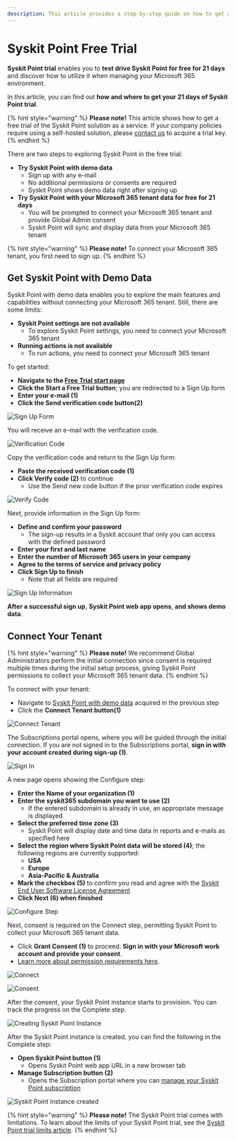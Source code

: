 ```yaml
---
description: This article provides a step-by-step guide on how to get a free 21-day trial of Syskit Point.
---
```


# Syskit Point Free Trial

**Syskit Point trial** enables you to **test drive Syskit Point for free for 21 days** and discover how to utilize it when managing your Microsoft 365 environment. 

In this article, you can find out **how and where to get your 21 days of Syskit Point trial**.

{% hint style="warning" %}
**Please note!**&#x20;
This article shows how to get a free trial of the Syskit Point solution as a service. If your company policies require using a self-hosted solution, please [contact us](https://www.syskit.com/company/contact-us) to acquire a trial key.
{% endhint %}

There are two steps to exploring Syskit Point in the free trial:
* **Try Syskit Point with demo data**
  * Sign up with any e-mail
  * No additional permissions or consents are required
  * Syskit Point shows demo data right after signing up 
* **Try Syskit Point with your Microsoft 365 tenant data for free for 21 days**
  * You will be prompted to connect your Microsoft 365 tenant and provide Global Admin consent
  * Syskit Point will sync and display data from your Microsoft 365 tenant

{% hint style="warning" %}
**Please note!**&#x20;
To connect your Microsoft 365 tenant, you first need to sign up. 
{% endhint %}

## Get Syskit Point with Demo Data

Syskit Point with demo data enables you to explore the main features and capabilities without connecting your Microsoft 365 tenant.
Still, there are some limits:
* **Syskit Point settings are not available**
  * To explore Syskit Point settings, you need to connect your Microsoft 365 tenant
* **Running actions is not available**
  * To run actions, you need to connect your Microsoft 365 tenant

To get started:
* **Navigate to the [Free Trial start page](https://www.syskit.com/products/point/free-trial/)**
* **Click the Start a Free Trial button**; you are redirected to a Sign Up form 
* **Enter your e-mail (1)**
* **Click the Send verification code button(2)**

![Sign Up Form](../.gitbook/assets/free-trial-sign-up.png)

You will receive an e-mail with the verification code.

![Verification Code](../.gitbook/assets/free-trial-verification-code.png)

Copy the verification code and return to the Sign Up form:
* **Paste the received verification code (1)**
* **Click Verify code (2)** to continue
  * Use the Send new code button if the prior verification code expires

![Verify Code](../.gitbook/assets/free-trial-verify-code.png)

Next, provide information in the Sign Up form:
* **Define and confirm your password**
  * The sign-up results in a Syskit account that only you can access with the defined password
* **Enter your first and last name**
* **Enter the number of Microsoft 365 users in your company**
* **Agree to the terms of service and privacy policy**
* **Click Sign Up to finish**
  * Note that all fields are required

![Sign Up Information](../.gitbook/assets/free-trial-sign-up-information.png)

**After a successful sign up**, **Syskit Point web app opens**, **and shows demo data**.

## Connect Your Tenant

{% hint style="warning" %}
**Please note!**&#x20;
We recommend Global Administrators perform the initial connection since consent is required multiple times during the initial setup process, giving Syskit Point permissions to collect your Microsoft 365 tenant data.
{% endhint %}

To connect with your tenant:

* Navigate to [Syskit Point with demo data](https://demo.syskit.com/) acquired in the previous step
* Click the **Connect Tenant button(1)** 

![Connect Tenant](../.gitbook/assets/free-trial-connect-tenant.png)

The Subscriptions portal opens, where you will be guided through the initial connection.
If you are not signed in to the Subscriptions portal, **sign in with your account created during sign-up (1)**.

![Sign In](../.gitbook/assets/free-trial-subscriptions-sign-in-aad-b2c.png)

A new page opens showing the Configure step:

* **Enter the Name of your organization (1)**
* **Enter the syskit365 subdomain you want to use (2)**
  * If the entered subdomain is already in use, an appropriate message is displayed
* **Select the preferred time zone (3)**
  * Syskit Point will display date and time data in reports and e-mails as specified here
* **Select the region where Syskit Point data will be stored (4)**; the following regions are currently supported:
  * **USA**
  * **Europe**
  * **Asia-Pacific & Australia**
* **Mark the checkbox (5)** to confirm you read and agree with the [Syskit End User Software License Agreement](https://www.syskit.com/wp-content/uploads/2022/10/EULA_SysKit-Point-2022.pdf)
* **Click Next (6) when finished**

![Configure Step](../.gitbook/assets/free-trial-subscriptions-configure-step.png)

Next, consent is required on the Connect step, permitting Syskit Point to collect your Microsoft 365 tenant data.
* Click **Grant Consent (1)** to proceed. **Sign in with your Microsoft work account and provide your consent**.
* [Learn more about permission requirements here](../requirements/permission-requirements.md).

 ![Connect](../.gitbook/assets/free-trial-subscriptions-connect-step.png)

 ![Consent](../.gitbook/assets/free-trial-subscriptions-consent.png)

After the consent, your Syskit Point instance starts to provision.
You can track the progress on the Complete step.

![Creating Syskit Point Instance](../.gitbook/assets/free-trial-subscriptions-complete-step.png)

After the Syskit Point instance is created, you can find the following in the Complete step:

* **Open Syskit Point button (1)**
  * Opens Syskit Point web app URL in a new browser tab
* **Manage Subscription button (2)**
  * Opens the Subscription portal where you can [manage your Syskit Point subscription](syskit-point-subscriptions.md)

![Syskit Point instance created](../.gitbook/assets/free-trial-subscriptions-complete-point-instance-created.png)

{% hint style="warning" %}
**Please note!**&#x20;
The Syskit Point trial comes with limitations. To learn about the limits of your Syskit Point trial, see the [Syskit Point trial limits article](free-trial-limits.md). 
{% endhint %}
